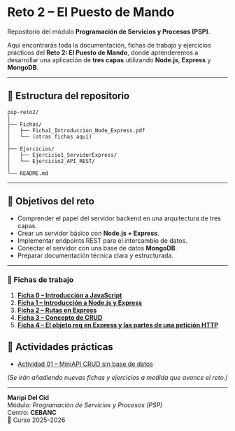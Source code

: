 # Reto 2 – El Puesto de Mando

Repositorio del módulo **Programación de Servicios y Procesos (PSP)**.

Aquí encontrarás toda la documentación, fichas de trabajo y ejercicios prácticos del **Reto 2: El Puesto de Mando**, donde aprenderemos a desarrollar una aplicación de **tres capas** utilizando **Node.js**, **Express** y **MongoDB**.

---

## 📂 Estructura del repositorio
```
psp-reto2/
│
├── Fichas/
│   ├── Ficha1_Introduccion_Node_Express.pdf
│   └── (otras fichas aquí)
│
├── Ejercicios/
│   ├── Ejercicio1_ServidorExpress/
│   └── Ejercicio2_API_REST/
│
└── README.md
```
---

## 🧭 Objetivos del reto

- Comprender el papel del servidor backend en una arquitectura de tres capas.  
- Crear un servidor básico con **Node.js + Express**.  
- Implementar endpoints REST para el intercambio de datos.  
- Conectar el servidor con una base de datos **MongoDB**.  
- Preparar documentación técnica clara y estructurada.

---

### 📘 Fichas de trabajo

1. [**Ficha 0 – Introducción a JavaScript**](./Fichas/Ficha0_Introduccion_a_JavaScript.pdf)  
2. [**Ficha 1 – Introducción a Node.js y Express**](./Fichas/Ficha1_Introduccion_Node_Express.pdf)  
3. [**Ficha 2 – Rutas en Express**](./Fichas/Ficha2_Rutas_y_Respuestas_Express.pdf)  
4. [**Ficha 3 – Concepto de CRUD**](./Fichas/Ficha3_Concepto_CRUD.pdf)  
5. [**Ficha 4 – El objeto req en Express y las partes de una petición HTTP**](./Fichas/Ficha4_Objeto_req_Express.pdf)

## 🧩 Actividades prácticas
- [Actividad 01 – MiniAPI CRUD sin base de datos](./Actividades/Actividad01_Mini_API/README.md)


*(Se irán añadiendo nuevas fichas y ejercicios a medida que avance el reto.)*

---

**Maripi Del Cid**  
Módulo: *Programación de Servicios y Procesos (PSP)*  
Centro: **CEBANC**  
📅 Curso 2025–2026
